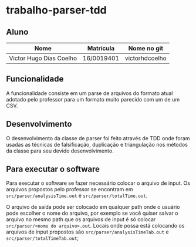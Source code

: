 # trabalho-parser-tdd

## Aluno
|Nome|Matrícula|Nome no git|
|---|---|---|
|Victor Hugo Dias Coelho|16/0019401|victorhdcoelho|


## Funcionalidade   
A funcionalidade consiste em um parse de arquivos do formato atual adotado pelo professor
para um formato muito parecido com um de um CSV.

## Desenvolvimento
O desenvolvimento da classe de parser foi feito através de TDD onde foram usadas
as técnicas de falsificação, duplicação e triangulação nos métodos da classe para
seu devido desenvolvimento.

## Para executar o software
Para executar o software se fazer necessário colocar o arquivo de input. Os arquivos
propostos pelo professor se encontram em `src/parser/analysisTime.out` e `src/parser/totalTime.out`.

O arquivo de saída pode ser colocado em qualquer path onde o usuário pode escolher
o nome do arquivo, por exemplo se você quiser salvar o arquivo no mesmo path que 
os arquivos de input é só colocar `src/parser/<nome do arquivo>.out`. Locais onde
possa está colocando os arquivos de input propostos são `src/parser/analysisTimeTab.out` e 
`src/parser/totalTimeTab.out`;
